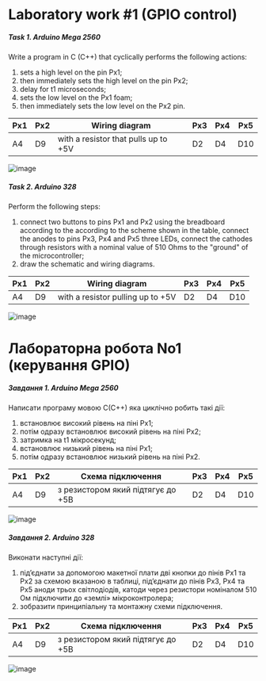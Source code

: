 # Laboratory work #1 (GPIO control)

##### Task 1. Arduino Mega 2560

Write a program in C (C++) that cyclically performs the following actions:

1) sets a high level on the pin Px1;
2) then immediately sets the high level on the pin Px2;
3) delay for t1 microseconds;
4) sets the low level on the Px1 foam;
5) then immediately sets the low level on the Px2 pin.

| Px1 | Px2 | Wiring diagram                       | Px3 | Px4 | Px5 |
|-----|-----|--------------------------------------|-----|-----|-----|
| A4  | D9  | with a resistor that pulls up to +5V | D2  | D4  | D10 |

![image](https://github.com/MaksymAndreiev/RoboticSystems/assets/29687267/6d91ef03-6359-48a0-b7ce-678998c76c58)

##### Task 2. Arduino 328

Perform the following steps:

1) connect two buttons to pins Px1 and Px2 using the breadboard according to the
   according to the scheme shown in the table, connect the anodes to pins Px3, Px4 and Px5
   three LEDs, connect the cathodes through resistors with a nominal value of 510 Ohms
   to the "ground" of the microcontroller;
2) draw the schematic and wiring diagrams.

| Px1 | Px2 | Wiring diagram                    | Px3 | Px4 | Px5 |
|-----|-----|-----------------------------------|-----|-----|-----|
| A4  | D9  | with a resistor pulling up to +5V | D2  | D4  | D10 |

![image](https://github.com/MaksymAndreiev/RoboticSystems/assets/29687267/8ba90665-af28-451a-a456-cc370254f4b2)

# Лабораторна робота No1 (керування GPIO)

##### Завдання 1. Arduino Mega 2560

Написати програму мовою С(С++) яка циклічно робить такі дії:

1) встановлює високий рівень на піні Px1;
2) потім одразу встановлює високий рівень на піні Px2;
3) затримка на t1 мікросекунд;
4) встановлює низький рівень на піні Px1;
5) потім одразу встановлює низький рівень на піні Px2.

| Px1 | Px2 | Схема підключення                 | Px3 | Px4 | Px5 |
|-----|-----|-----------------------------------|-----|-----|-----|
| A4  | D9  | з резистором який підтягує до +5В | D2  | D4  | D10 |

![image](https://github.com/MaksymAndreiev/RoboticSystems/assets/29687267/cc59aabc-c455-44d4-a811-4384a95eaef4)

##### Завдання 2. Arduino 328

Виконати наступні дії:

1) під’єднати за допомогою макетної плати дві кнопки до пінів Px1 та Px2 за
   схемою вказаною в таблиці, під’єднати до пінів Px3, Px4 та Px5 аноди
   трьох світлодіодів, катоди через резистори номіналом 510 Ом підключити
   до «землі» мікроконтролера;
2) зобразити принципіальну та монтажну схеми підключення.

| Px1 | Px2 | Схема підключення                 | Px3 | Px4 | Px5 |
|-----|-----|-----------------------------------|-----|-----|-----|
| A4  | D9  | з резистором який підтягує до +5В | D2  | D4  | D10 |

![image](https://github.com/MaksymAndreiev/RoboticSystems/assets/29687267/8ba90665-af28-451a-a456-cc370254f4b2)
